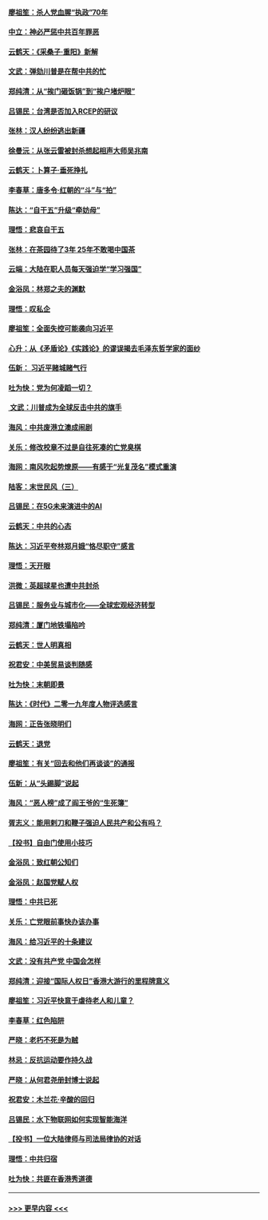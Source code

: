#### [廖祖笙：杀人党血腥“执政”70年](../pages/nsc993/n11745144.md?t=12260155) 
#### [中立：神必严惩中共百年罪恶](../pages/nsc993/n11744970.md?t=12260155) 
#### [云鹤天：《采桑子‧重阳》新解](../pages/nsc993/n11744948.md?t=12260155) 
#### [文武：弹劾川普是在帮中共的忙](../pages/nsc993/n11744758.md?t=12260155) 
#### [郑纯清：从“挨门砸饭锅”到“挨户堵炉眼”](../pages/nsc993/n11744745.md?t=12260155) 
#### [吕锡民：台湾是否加入RCEP的研议](../pages/nsc993/n11744701.md?t=12260155) 
#### [张林：汉人纷纷逃出新疆](../pages/nsc993/n11743530.md?t=12260155) 
#### [徐曼沅：从张云雷被封杀想起相声大师吴兆南](../pages/nsc993/n11741816.md?t=12260155) 
#### [云鹤天：卜算子‧垂死挣扎](../pages/nsc993/n11739956.md?t=12260155) 
#### [李春草：唐多令‧红朝的“斗”与“拍”](../pages/nsc993/n11739830.md?t=12260155) 
#### [陈达：“自干五”升级“牵妨母”](../pages/nsc993/n11739724.md?t=12260155) 
#### [理悟：悲哀自干五](../pages/nsc993/n11739547.md?t=12260155) 
#### [张林：在茶园待了3年 25年不敢喝中国茶](../pages/nsc993/n11739240.md?t=12260155) 
#### [云端：大陆在职人员每天强迫学“学习强国”](../pages/nsc993/n11738735.md?t=12260155) 
#### [金浴凤：林郑之夫的渊默](../pages/nsc993/n11737735.md?t=12260155) 
#### [理悟：叹私企](../pages/nsc993/n11737715.md?t=12260155) 
#### [廖祖笙：全面失控可能袭向习近平](../pages/nsc993/n11737704.md?t=12260155) 
#### [心升：从《矛盾论》《实践论》的谬误揭去毛泽东哲学家的面纱](../pages/nsc993/n11736962.md?t=12260155) 
#### [伍新： 习近平赌城赌气行](../pages/nsc993/n11736929.md?t=12260155) 
#### [吐为快：党为何凌蹈一切？](../pages/nsc993/n11736915.md?t=12260155) 
#### [ 文武：川普成为全球反击中共的旗手](../pages/nsc993/n11736882.md?t=12260155) 
#### [海风：中共废港立澳成闹剧](../pages/nsc993/n11735857.md?t=12260155) 
#### [关乐：修改校章不过是自往死凑的亡党臭棋](../pages/nsc993/n11735097.md?t=12260155) 
#### [海网：南风吹起势燎原——有感于“光复茂名”模式重演](../pages/nsc993/n11732308.md?t=12260155) 
#### [陆客：末世民风（三）](../pages/nsc993/n11732211.md?t=12260155) 
#### [吕锡民：在5G未来演进中的AI](../pages/nsc993/n11730010.md?t=12260155) 
#### [云鹤天：中共的心态](../pages/nsc993/n11729906.md?t=12260155) 
#### [陈达：习近平夸林郑月娥“恪尽职守”感言](../pages/nsc993/n11729881.md?t=12260155) 
#### [理悟：天开眼](../pages/nsc993/n11729699.md?t=12260155) 
#### [洪微：英超球星也遭中共封杀](../pages/nsc993/n11727243.md?t=12260155) 
#### [吕锡民：服务业与城市化——全球宏观经济转型](../pages/nsc993/n11725845.md?t=12260155) 
#### [郑纯清：厦门地铁塌陷吟](../pages/nsc993/n11725813.md?t=12260155) 
#### [云鹤天：世人明真相](../pages/nsc993/n11725621.md?t=12260155) 
#### [祝君安：中美贸易谈判随感](../pages/nsc993/n11725609.md?t=12260155) 
#### [吐为快：末朝即景](../pages/nsc993/n11723365.md?t=12260155) 
#### [陈达：《时代》二零一九年度人物评选感言](../pages/nsc993/n11723337.md?t=12260155) 
#### [海网：正告张晓明们](../pages/nsc993/n11723228.md?t=12260155) 
#### [云鹤天：退党](../pages/nsc993/n11723056.md?t=12260155) 
#### [廖祖笙：有关“回去和他们再谈谈”的通报](../pages/nsc993/n11722442.md?t=12260155) 
#### [伍新：从“头踢脚”说起](../pages/nsc993/n11722429.md?t=12260155) 
#### [海风：“恶人榜”成了阎王爷的“生死簿”](../pages/nsc993/n11722272.md?t=12260155) 
#### [胥志义：能用剌刀和鞭子强迫人民共产和公有吗？](../pages/nsc993/n11720569.md?t=12260155) 
#### [【投书】自由门使用小技巧](../pages/nsc993/n11720180.md?t=12260155) 
#### [金浴凤：致红朝公知们](../pages/nsc993/n11720563.md?t=12260155) 
#### [金浴凤：赵国党赋人权](../pages/nsc993/n11720533.md?t=12260155) 
#### [理悟：中共已死](../pages/nsc993/n11720233.md?t=12260155) 
#### [关乐：亡党眼前事快办该办事](../pages/nsc993/n11719160.md?t=12260155) 
#### [海风：给习近平的十条建议](../pages/nsc993/n11717616.md?t=12260155) 
#### [文武：没有共产党 中国会怎样](../pages/nsc993/n11717584.md?t=12260155) 
#### [郑纯清：迎接“国际人权日”香港大游行的里程牌意义](../pages/nsc993/n11717417.md?t=12260155) 
#### [廖祖笙：习近平快意于虐待老人和儿童？](../pages/nsc993/n11715313.md?t=12260155) 
#### [李春草：红色陷阱](../pages/nsc993/n11715029.md?t=12260155) 
#### [严晓：老朽不死是为贼](../pages/nsc993/n11712910.md?t=12260155) 
#### [林忌：反抗运动要作持久战](../pages/nsc993/n11712623.md?t=12260155) 
#### [严晓：从何君尧册封博士说起](../pages/nsc993/n11712465.md?t=12260155) 
#### [祝君安：木兰花·辛酸的回归](../pages/nsc993/n11712381.md?t=12260155) 
#### [吕锡民：水下物联网如何实现智能海洋](../pages/nsc993/n11711158.md?t=12260155) 
#### [【投书】一位大陆律师与司法局律协的对话](../pages/nsc993/n11709675.md?t=12260155) 
#### [理悟：中共归宿](../pages/nsc993/n11710059.md?t=12260155) 
#### [吐为快：共匪在香港秀道德](../pages/nsc993/n11709979.md?t=12260155) 

----
#### [ >>> 更早内容 <<< ](../indexes/nsc993-earlier.md)
